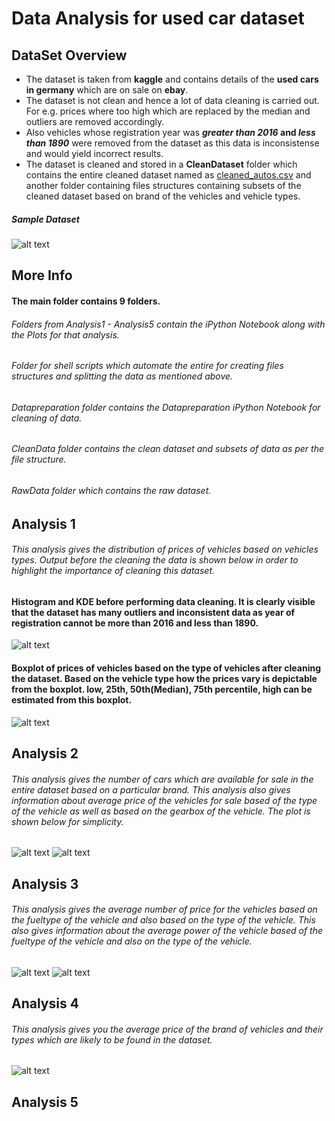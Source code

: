 # Data Analysis for used car dataset
## DataSet Overview
+ The dataset is taken from **kaggle** and contains details of the **used cars in germany** which are on sale on **ebay**. 
+ The dataset is not clean and hence a lot of data cleaning is carried out. For e.g. prices where too high which are replaced by the median and outliers are removed accordingly. 
+ Also vehicles whose registration year was **_greater than 2016_ and _less than 1890_** were removed from the dataset as this data is inconsistense and would yield incorrect results.
+ The dataset is cleaned and stored in a **CleanDataset** folder which contains the entire cleaned dataset named as [cleaned_autos.csv](https://www.google.com) and another folder containing files structures containing subsets of the cleaned dataset based on brand of the vehicles and vehicle types.
##### Sample Dataset
![alt text](https://github.com/ajaymache/DataAnalysisUsingPython/blob/master/DAUP-Project/DataPreparation/Plots/Screen%20Shot%202016-12-10%20at%2012.04.52%20PM.png "Logo Title Text 1")
## More Info
#### The main folder contains 9 folders.
###### Folders from Analysis1 - Analysis5 contain the iPython Notebook along with the Plots for that analysis.
###### Folder for shell scripts which automate the entire for creating files structures and splitting the data as mentioned above.
###### Datapreparation folder contains the Datapreparation iPython Notebook for cleaning of data.
###### CleanData folder contains the clean dataset and subsets of data as per the file structure.
###### RawData folder which contains the raw dataset.
## Analysis 1
###### This analysis gives the distribution of prices of vehicles based on vehicles types. Output before the cleaning the data is shown below in order to highlight the importance of cleaning this dataset.
#### Histogram and KDE before performing data cleaning. It is clearly visible that the dataset has many outliers and inconsistent data as year of registration cannot be more than 2016 and less than 1890.
![alt text](https://github.com/ajaymache/DataAnalysisUsingPython/blob/master/DAUP-Project/DataPreparation/Plots/vehicle-distribution.png "Logo Title Text 1")
#### Boxplot of prices of vehicles based on the type of vehicles after cleaning the dataset. Based on the vehicle type how the prices vary is depictable from the boxplot. low, 25th, 50th(Median), 75th percentile, high can be estimated from this boxplot.
![alt text](https://github.com/ajaymache/DataAnalysisUsingPython/blob/master/DAUP-Project/Analysis1/Plots/price-vehicleType-boxplot.png "Logo Title Text 1")
## Analysis 2
###### This analysis gives the number of cars which are available for sale in the entire dataset based on a particular brand. This analysis also gives information about average price of the vehicles for sale based of the type of the vehicle as well as based on the gearbox of the vehicle. The plot is shown below for simplicity.
![alt text](https://github.com/ajaymache/DataAnalysisUsingPython/blob/master/DAUP-Project/Analysis2/Plots/brand-vehicleCount.png "Logo Title Text 1")
![alt text](https://github.com/ajaymache/DataAnalysisUsingPython/blob/master/DAUP-Project/Analysis2/Plots/vehicletype-gearbox-price.png "Logo Title Text 1")
## Analysis 3
###### This analysis gives the average number of price for the vehicles based on the fueltype of the vehicle and also based on the type of the vehicle. This also gives information about the average power of the vehicle based of the fueltype of the vehicle and also on the type of the vehicle.
![alt text](https://github.com/ajaymache/DataAnalysisUsingPython/blob/master/DAUP-Project/Analysis3/Plots/vehicletype-fueltype-price.png "Logo Title Text 1")
![alt text](https://github.com/ajaymache/DataAnalysisUsingPython/blob/master/DAUP-Project/Analysis3/Plots/vehicletype-fueltype-power.png "Logo Title Text 1")
## Analysis 4
###### This analysis gives you the average price of the brand of vehicles and their types which are likely to be found in the dataset.
![alt text](https://github.com/ajaymache/DataAnalysisUsingPython/blob/master/DAUP-Project/Analysis4/Plots/heatmap-price-brand-vehicleType.png "Logo Title Text 1")
## Analysis 5
###### 






